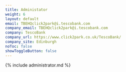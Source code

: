 ```yaml
---
title: Administator
weight: 6
layout: default
email: TBEHQclick2park@i.tescobank.com
company_email: TBEHQclick2park@i.tescobank.com
company: TescoBank
company_url: https://www.click2park.co.uk/TescoBank/
company_site: Edinburgh
noToc: false
showToggleButton: false
---
```


{% include administrator.md %}
